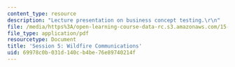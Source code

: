 ```yaml
---
content_type: resource
description: "Lecture presentation on business concept testing.\r\n"
file: /media/https%3A/open-learning-course-data-rc.s3.amazonaws.com/15-835-entrepreneurial-marketing-spring-2002/69978c0b031d140cb4be76e89740214f_session5.pdf
file_type: application/pdf
resourcetype: Document
title: 'Session 5: Wildfire Communications'
uid: 69978c0b-031d-140c-b4be-76e89740214f
---
```

